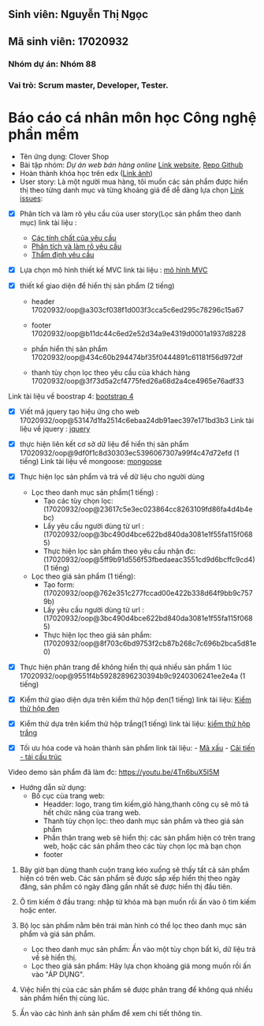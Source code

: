 ## Sinh viên: Nguyễn Thị Ngọc
## Mã sinh viên: 17020932
### Nhóm dự án: Nhóm 88
### Vai trò: Scrum master, Developer, Tester.

# Báo cáo cá nhân môn học Công nghệ phần mềm
* Tên ứng dụng:  Clover Shop
* Bài tập nhóm: *Dự án web bán hàng online* [Link website](http://clover-shop.herokuapp.com), [Repo Github]()
* Hoàn thành khóa học trên edx ([Link ảnh]())
* User story: Là một người mua hàng, tôi muốn các sản phẩm được hiển thị theo từng danh mục và từng khoảng giá để dễ dàng lựa chọn 
	[Link issues]():
- [x] Phân tích và làm rõ yêu cầu của user story(Lọc sản phẩm theo danh mục)
link tài liệu :
    - [Các tính chất của yêu cầu](https://docs.google.com/document/d/1a4i_31R8WBUAnF91syr1FwBpKoAiTY6rEJt1xWjb74M/edit#heading=h.s0hihj78muyz)
    - [Phân tích và làm rõ yêu cầu](https://docs.google.com/document/d/1a4i_31R8WBUAnF91syr1FwBpKoAiTY6rEJt1xWjb74M/edit#heading=h.fvjpas4blmex)
    - [Thẩm định yêu cầu](https://docs.google.com/document/d/1a4i_31R8WBUAnF91syr1FwBpKoAiTY6rEJt1xWjb74M/edit#heading=h.a3b33sgbrokp)

- [x] Lựa chọn mô hình thiết kế MVC
link tài liệu : [mô hình MVC](https://docs.google.com/document/d/1a4i_31R8WBUAnF91syr1FwBpKoAiTY6rEJt1xWjb74M/edit#heading=h.kehlqoeo6d9r)

- [x] thiết kế giao diện để hiển thị sản phẩm (2 tiếng)

	-  header 17020932/oop@a303cf038f1d003f3cca5c6ed295c78296c15a67
	   
	-  footer 17020932/oop@b11dc44c6ed2e52d34a9e4319d0001a1937d8228
	   
	-  phần hiển thị sản phẩm 17020932/oop@434c60b294474bf35f0444891c61181f56d972df 
	   
 	-  thanh tùy chọn lọc theo yêu cầu của khách hàng 17020932/oop@3f73d5a2cf4775fed26a68d2a4ce4965e76adf33 
		   
Link tài liệu về boostrap 4: [bootstrap 4](https://getbootstrap.com/docs/4.0/getting-started/introduction/)
                    

- [x] Viết mã jquery tạo hiệu ứng cho web 17020932/oop@53147d1fa2514c6ebaa24db91aec397e171bd3b3
Link tài liệu về jquery : [jquery](https://www.w3schools.com/jquery/)

- [x] thực hiện liên kết cơ sở dữ liệu để hiển thị sản phẩm 17020932/oop@9df0f1c8d30303ec5396067307a99f4c47d72efd (1 tiếng)
Link tài liệu về mongoose: [mongoose](https://mongoosejs.com/docs/)

- [x] Thực hiện lọc sản phẩm và trả về dữ liệu cho người dùng 
     - Lọc theo danh mục sản phẩm(1 tiếng) :
          + Tạo các tùy chọn lọc: (17020932/oop@23617c5e3ec023864cc8263109fd86fa4d4b4ebc)
          + Lấy yêu cầu người dùng từ url : (17020932/oop@3bc490d4bce622bd840da3081e1f55fa115f0685)
          + Thực hiện lọc sản phẩm theo yêu cầu nhận đc: (17020932/oop@5ff9b91d556f53fbedaeac3551cd9d6bcffc9cd4) (1 tiếng)
     - Lọc theo giá sản phẩm (1 tiếng):
          + Tạo form: (17020932/oop@762e351c277fccad00e422b338d64f9bb9c7579b)
          + Lấy yêu cầu người dùng từ url : (17020932/oop@3bc490d4bce622bd840da3081e1f55fa115f0685)
          + Thực hiện lọc theo giá sản phẩm: (17020932/oop@8f703c6bd9753f2cb87b268c7c696b2bca5d81e0)


- [x] Thực hiện phân trang để không hiển thị quá nhiều sản phẩm 1 lúc 17020932/oop@9551f4b59282896230394b9c9240306241ee2e4a (1 tiếng)

- [x] Kiểm thử giao diện dựa trên kiểm thử hộp đen(1 tiếng)
link tài liệu: [Kiểm thử hộp đen](https://docs.google.com/document/d/1a4i_31R8WBUAnF91syr1FwBpKoAiTY6rEJt1xWjb74M/edit#heading=h.zhrswbsdiifd)

- [x] Kiểm thử dựa trên kiểm thử hộp trắng(1 tiếng)
link tài liệu: [kiểm thử hộp trắng](https://docs.google.com/document/d/1a4i_31R8WBUAnF91syr1FwBpKoAiTY6rEJt1xWjb74M/edit#heading=h.ryzy80x4sqk1)

- [x] Tối ưu hóa code và hoàn thành sản phẩm
   link tài liệu: 
         - [Mã xấu](https://docs.google.com/document/d/1a4i_31R8WBUAnF91syr1FwBpKoAiTY6rEJt1xWjb74M/edit#heading=h.x5jzfha6cshw)
         - [Cải tiến - tái cấu trúc](https://docs.google.com/document/d/1a4i_31R8WBUAnF91syr1FwBpKoAiTY6rEJt1xWjb74M/edit#heading=h.bxti8dsihgwm)

Video demo sản phẩm đã làm đc: https://youtu.be/4Tn6buX5I5M
* Hướng dẫn sử dụng:
     - Bố cục của trang web:
          + Headder: logo, trang tìm kiếm,giỏ hàng,thanh công cụ sẽ mô tả hết chức năng của trang web.
          + Thanh tùy chọn lọc: theo danh mục sản phẩm và theo giá sản phẩm
          + Phần thân trang web sẽ hiển thị: các sản phẩm hiện có trên trang web, hoặc các sản phẩm theo các tùy chọn lọc mà bạn chọn
          + footer
				
1.	Bây giờ bạn dùng thanh cuộn trang kéo xuống sẽ thấy tất cả sản phẩm hiện có trên web. Các sản phẩm sẽ được sắp xếp hiển thị theo ngày đăng, sản phẩm có ngày đăng gần nhất sẽ được hiển thị đầu tiên.

2.	Ô tìm kiếm ở đầu trang: nhập từ khóa mà bạn muốn rồi ấn vào ô tìm kiếm hoặc enter.

3.	Bộ lọc sản phẩm nằm bên trái màn hình có thể lọc theo danh mục sản phẩm và giá sản phẩm.

    + Lọc theo danh mục sản phẩm: Ấn vào một tùy chọn bất kì, dữ liệu trả về sẽ hiển thị.
    + Lọc theo giá sản phẩm: Hãy lựa chọn khoảng giá mong muốn rồi ấn vào "ÁP DỤNG".

4. Việc hiển thị của các sản phẩm sẽ được phân trang để không quá nhiều sản phẩm hiển thị cùng lúc.

5.	Ấn vào các hình ảnh sản phẩm để xem chi tiết thông tin.

